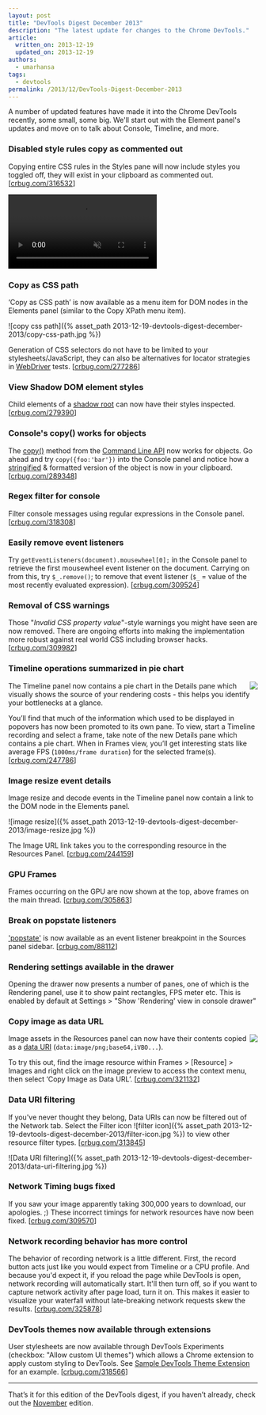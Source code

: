 ```yaml
---
layout: post
title: "DevTools Digest December 2013"
description: "The latest update for changes to the Chrome DevTools."
article:
  written_on: 2013-12-19
  updated_on: 2013-12-19
authors:
  - umarhansa
tags:
  - devtools
permalink: /2013/12/DevTools-Digest-December-2013
---
```

A number of updated features have made it into the Chrome DevTools recently, some small, some big. We'll start out with the Element panel's updates and move on to talk about Console, Timeline, and more.

### Disabled style rules copy as commented out

Copying entire CSS rules in the Styles pane will now include styles you toggled off, they will exist in your clipboard as commented out. [[crbug.com/316532](https://code.google.com/p/chromium/issues/detail?id=316532)]

<video autoplay loop muted src="/images/AMIfv95nq-jKjEQCyuGdlBMCYTYJMMDHSpaCvC9cVIHxjx5ie3BRX8p1fCAzxMGTMc_ZOCdsE09LZSCCGncVoDWnu63uUKwa38BSdQ4Sindsn1m4ZR-1RMlokMU0mWIGS613wSKLUF42wfqe6dVLXhBcBCq6Sh2eH8YSVEKLvsxKke2CoGwoJ14"></video>

### Copy as CSS path

‘Copy as CSS path’ is now available as a menu item for DOM nodes in the Elements panel (similar to the Copy XPath menu item).

![copy css path]({% asset_path 2013-12-19-devtools-digest-december-2013/copy-css-path.jpg %})

Generation of CSS selectors do not have to be limited to your stylesheets/JavaScript, they can also be alternatives for locator strategies in [WebDriver](http://www.seleniumhq.org/docs/03_webdriver.jsp#by-css) tests. [[crbug.com/277286](http://crbug.com/277286)]

### View Shadow DOM element styles

Child elements of a [shadow root](http://www.w3.org/TR/shadow-dom/) can now have their styles inspected. [[crbug.com/279390](https://code.google.com/p/chromium/issues/detail?id=279390)]

### Console's copy() works for objects

The [copy()](https://developers.google.com/chrome-developer-tools/docs/commandline-api#copyobject) method from the [Command Line API](https://developers.google.com/chrome-developer-tools/docs/commandline-api) now works for objects. Go ahead and try `copy({foo:'bar'})` into the Console panel and notice how a [stringified](https://developer.mozilla.org/en-US/docs/Web/JavaScript/Reference/Global_Objects/JSON/stringify) & formatted version of the object is now in your clipboard. [[crbug.com/289348](http://crbug.com/289348)] 

### Regex filter for console

Filter console messages using regular expressions in the Console panel. [[crbug.com/318308](https://code.google.com/p/chromium/issues/detail?id=318308)]

### Easily remove event listeners 

Try `getEventListeners(document).mousewheel[0];` in the Console panel to retrieve the first mousewheel event listener on the document. Carrying on from this, try `$_.remove()`; to remove that event listener (`$_` = value of the most recently evaluated expression). [[crbug.com/309524](https://code.google.com/p/chromium/issues/detail?id=309524)]

### Removal of CSS warnings

Those "*Invalid CSS property value*"-style warnings you might have seen are now removed. There are ongoing efforts into making the implementation more robust against real world CSS including browser hacks. [[crbug.com/309982](https://code.google.com/p/chromium/issues/detail?id=309982)]

### Timeline operations summarized in pie chart

<img src="{% asset_path 2013-12-19-devtools-digest-december-2013/timeline-operations-chart.jpg %}" style="float:right">The Timeline panel now contains a pie chart in the Details pane which visually shows the source of your rendering costs - this helps you identify your bottlenecks at a glance.

You’ll find that much of the information which used to be displayed in popovers has now been promoted to its own pane. To view, start a Timeline recording and select a frame, take note of the new Details pane which contains a pie chart. When in Frames view, you’ll get interesting stats like average FPS (`1000ms/frame duration`) for the selected frame(s). [[crbug.com/247786](https://code.google.com/p/chromium/issues/detail?id=247786)]

<h3 style="clear:both"> Image resize event details</h3>

Image resize and decode events in the Timeline panel now contain a link to the DOM node in the Elements panel.

![image resize]({% asset_path 2013-12-19-devtools-digest-december-2013/image-resize.jpg %})

The Image URL link takes you to the corresponding resource in the Resources Panel.  [[crbug.com/244159](http://crbug.com/244159)]

### GPU Frames

Frames occurring on the GPU are now shown at the top, above frames on the main thread. [[crbug.com/305863](https://code.google.com/p/chromium/issues/detail?id=305863)]

### Break on popstate listeners

['popstate'](https://developer.mozilla.org/en-US/docs/Web/API/Window.onpopstate) is now available as an event listener breakpoint in the Sources panel sidebar. [[crbug.com/88112](https://code.google.com/p/chromium/issues/detail?id=88112)]

### Rendering settings available in the drawer

Opening the drawer now presents a number of panes, one of which is the Rendering panel, use it to show paint rectangles, FPS meter etc. This is enabled by default at Settings > "Show 'Rendering' view in console drawer"

### Copy image as data URL

<img src="{% asset_path 2013-12-19-devtools-digest-december-2013/copy-image-as-data-url.jpg %}"  style="float:right"> Image assets in the Resources panel can now have their contents copied as a [data URI](http://en.wikipedia.org/wiki/Data_URI_scheme#HTML) (`data:image/png;base64,iVBO...`).

To try this out, find the image resource within Frames > [Resource] > Images and right click on the image preview to access the context menu, then select ‘Copy Image as Data URL’. [[crbug.com/321132](http://crbug.com/321132)]

<h3 style="clear:both">Data URI filtering</h3>

If you've never thought they belong, Data URIs can now be filtered out of the Network tab. Select the Filter icon ![filter icon]({% asset_path 2013-12-19-devtools-digest-december-2013/filter-icon.jpg %}) to view other resource filter types. [[crbug.com/313845](http://crbug.com/313845)]

![Data URI filtering]({% asset_path 2013-12-19-devtools-digest-december-2013/data-uri-filtering.jpg %})

### Network Timing bugs fixed

If you saw your image apparently taking 300,000 years to download, our apologies. ;)  These incorrect timings for network resources have now been fixed. [[crbug.com/309570](https://code.google.com/p/chromium/issues/detail?id=309570)]

### Network recording behavior has more control

The behavior of recording network is a little different. First, the record button acts just like you would expect from Timeline or a CPU profile. And because you'd expect it, if you reload the page while DevTools is open, network recording will automatically start. It'll then turn off, so if you want to capture network activity after page load, turn it on. This makes it easier to visualize your waterfall without late-breaking network requests skew the results. [[crbug.com/325878](https://code.google.com/p/chromium/issues/detail?id=325878)]

### DevTools themes now available through extensions

User stylesheets are now available through DevTools Experiments (checkbox: "Allow custom UI themes") which allows a Chrome extension to apply custom styling to DevTools. See [Sample DevTools Theme Extension](https://github.com/paulirish/sample-devtools-theme-extension) for an example. [[crbug.com/318566](https://code.google.com/p/chromium/issues/detail?id=318566)]

<hr>

That’s it for this edition of the DevTools digest, if you haven’t already, check out the [November](http://www.html5rocks.com/en/tutorials/developertools/novdigest/) edition.
